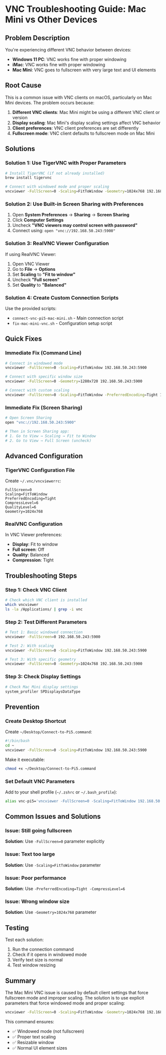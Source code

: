 # VNC Troubleshooting Guide: Mac Mini vs Other Devices

## Problem Description

You're experiencing different VNC behavior between devices:
- **Windows 11 PC**: VNC works fine with proper windowing
- **iMac**: VNC works fine with proper windowing  
- **Mac Mini**: VNC goes to fullscreen with very large text and UI elements

## Root Cause

This is a common issue with VNC clients on macOS, particularly on Mac Mini devices. The problem occurs because:

1. **Different VNC clients**: Mac Mini might be using a different VNC client or version
2. **Display scaling**: Mac Mini's display scaling settings affect VNC behavior
3. **Client preferences**: VNC client preferences are set differently
4. **Fullscreen mode**: VNC client defaults to fullscreen mode on Mac Mini

## Solutions

### Solution 1: Use TigerVNC with Proper Parameters

```bash
# Install TigerVNC (if not already installed)
brew install tigervnc

# Connect with windowed mode and proper scaling
vncviewer -FullScreen=0 -Scaling=FitToWindow -Geometry=1024x768 192.168.50.243:5900
```

### Solution 2: Use Built-in Screen Sharing with Preferences

1. Open **System Preferences** → **Sharing** → **Screen Sharing**
2. Click **Computer Settings**
3. Uncheck **"VNC viewers may control screen with password"**
4. Connect using: `open "vnc://192.168.50.243:5900"`

### Solution 3: RealVNC Viewer Configuration

If using RealVNC Viewer:
1. Open VNC Viewer
2. Go to **File** → **Options**
3. Set **Scaling** to **"Fit to window"**
4. Uncheck **"Full screen"**
5. Set **Quality** to **"Balanced"**

### Solution 4: Create Custom Connection Scripts

Use the provided scripts:
- `connect-vnc-pi5-mac-mini.sh` - Main connection script
- `fix-mac-mini-vnc.sh` - Configuration setup script

## Quick Fixes

### Immediate Fix (Command Line)

```bash
# Connect in windowed mode
vncviewer -FullScreen=0 -Scaling=FitToWindow 192.168.50.243:5900

# Connect with specific window size
vncviewer -FullScreen=0 -Geometry=1280x720 192.168.50.243:5900

# Connect with custom scaling
vncviewer -FullScreen=0 -Scaling=FitToWindow -PreferredEncoding=Tight 192.168.50.243:5900
```

### Immediate Fix (Screen Sharing)

```bash
# Open Screen Sharing
open "vnc://192.168.50.243:5900"

# Then in Screen Sharing app:
# 1. Go to View → Scaling → Fit to Window
# 2. Go to View → Full Screen (uncheck)
```

## Advanced Configuration

### TigerVNC Configuration File

Create `~/.vnc/vncviewerrc`:
```
FullScreen=0
Scaling=FitToWindow
PreferredEncoding=Tight
CompressLevel=6
QualityLevel=6
Geometry=1024x768
```

### RealVNC Configuration

In VNC Viewer preferences:
- **Display**: Fit to window
- **Full screen**: Off
- **Quality**: Balanced
- **Compression**: Tight

## Troubleshooting Steps

### Step 1: Check VNC Client
```bash
# Check which VNC client is installed
which vncviewer
ls -la /Applications/ | grep -i vnc
```

### Step 2: Test Different Parameters
```bash
# Test 1: Basic windowed connection
vncviewer -FullScreen=0 192.168.50.243:5900

# Test 2: With scaling
vncviewer -FullScreen=0 -Scaling=FitToWindow 192.168.50.243:5900

# Test 3: With specific geometry
vncviewer -FullScreen=0 -Geometry=1024x768 192.168.50.243:5900
```

### Step 3: Check Display Settings
```bash
# Check Mac Mini display settings
system_profiler SPDisplaysDataType
```

## Prevention

### Create Desktop Shortcut

Create `~/Desktop/Connect-to-Pi5.command`:
```bash
#!/bin/bash
cd ~
vncviewer -FullScreen=0 -Scaling=FitToWindow 192.168.50.243:5900
```

Make it executable:
```bash
chmod +x ~/Desktop/Connect-to-Pi5.command
```

### Set Default VNC Parameters

Add to your shell profile (`~/.zshrc` or `~/.bash_profile`):
```bash
alias vnc-pi5='vncviewer -FullScreen=0 -Scaling=FitToWindow 192.168.50.243:5900'
```

## Common Issues and Solutions

### Issue: Still going fullscreen
**Solution**: Use `-FullScreen=0` parameter explicitly

### Issue: Text too large
**Solution**: Use `-Scaling=FitToWindow` parameter

### Issue: Poor performance
**Solution**: Use `-PreferredEncoding=Tight -CompressLevel=6`

### Issue: Wrong window size
**Solution**: Use `-Geometry=1024x768` parameter

## Testing

Test each solution:
1. Run the connection command
2. Check if it opens in windowed mode
3. Verify text size is normal
4. Test window resizing

## Summary

The Mac Mini VNC issue is caused by default client settings that force fullscreen mode and improper scaling. The solution is to use explicit parameters that force windowed mode and proper scaling:

```bash
vncviewer -FullScreen=0 -Scaling=FitToWindow -Geometry=1024x768 192.168.50.243:5900
```

This command ensures:
- ✅ Windowed mode (not fullscreen)
- ✅ Proper text scaling
- ✅ Resizable window
- ✅ Normal UI element sizes

